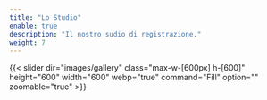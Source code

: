 ```yaml
---
title: "Lo Studio"
enable: true
description: "Il nostro sudio di registrazione."
weight: 7
---
```


<div class="slider-wrapper">
  {{< slider dir="images/gallery" class="max-w-[600px] h-[600]" height="600" width="600" webp="true" command="Fill" option="" zoomable="true" >}}
</div>